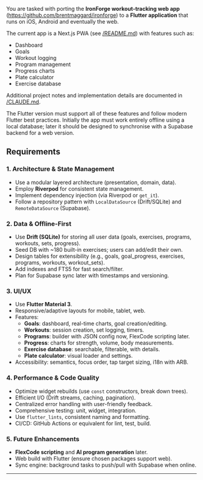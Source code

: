 You are tasked with porting the **IronForge workout-tracking web app** (https://github.com/brentmaggard/ironforge) to a **Flutter application** that runs on iOS, Android and eventually the web.  

The current app is a Next.js PWA (see [/README.md](https://github.com/brentmaggard/ironforge/blob/main/README.md)) with features such as:
- Dashboard
- Goals
- Workout logging
- Program management
- Progress charts
- Plate calculator
- Exercise database  

Additional project notes and implementation details are documented in [/CLAUDE.md](https://github.com/brentmaggard/ironforge/blob/main/CLAUDE.md).  

The Flutter version must support all of these features and follow modern Flutter best practices. Initially the app must work entirely offline using a local database; later it should be designed to synchronise with a Supabase backend for a web version.

## Requirements

### 1. Architecture & State Management
- Use a modular layered architecture (presentation, domain, data).
- Employ **Riverpod** for consistent state management.
- Implement dependency injection (via Riverpod or `get_it`).
- Follow a repository pattern with `LocalDataSource` (Drift/SQLite) and `RemoteDataSource` (Supabase).

### 2. Data & Offline-First
- Use **Drift (SQLite)** for storing all user data (goals, exercises, programs, workouts, sets, progress).
- Seed DB with ~180 built-in exercises; users can add/edit their own.
- Design tables for extensibility (e.g., goals, goal_progress, exercises, programs, workouts, workout_sets).
- Add indexes and FTS5 for fast search/filter.
- Plan for Supabase sync later with timestamps and versioning.

### 3. UI/UX
- Use **Flutter Material 3**.
- Responsive/adaptive layouts for mobile, tablet, web.
- Features:
  - **Goals**: dashboard, real-time charts, goal creation/editing.
  - **Workouts**: session creation, set logging, timers.
  - **Programs**: builder with JSON config now, FlexCode scripting later.
  - **Progress**: charts for strength, volume, body measurements.
  - **Exercise database**: searchable, filterable, with details.
  - **Plate calculator**: visual loader and settings.
- Accessibility: semantics, focus order, tap target sizing, i18n with ARB.

### 4. Performance & Code Quality
- Optimize widget rebuilds (use `const` constructors, break down trees).
- Efficient I/O (Drift streams, caching, pagination).
- Centralized error handling with user-friendly feedback.
- Comprehensive testing: unit, widget, integration.
- Use `flutter_lints`, consistent naming and formatting.
- CI/CD: GitHub Actions or equivalent for lint, test, build.

### 5. Future Enhancements
- **FlexCode scripting** and **AI program generation** later.
- Web build with Flutter (ensure chosen packages support web).
- Sync engine: background tasks to push/pull with Supabase when online.

---